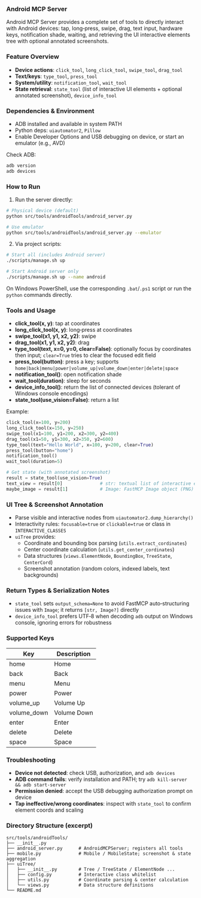### Android MCP Server

Android MCP Server provides a complete set of tools to directly interact with Android devices: tap, long‑press, swipe, drag, text input, hardware keys, notification shade, waiting, and retrieving the UI interactive elements tree with optional annotated screenshots.

### Feature Overview

- **Device actions**: `click_tool`, `long_click_tool`, `swipe_tool`, `drag_tool`
- **Text/keys**: `type_tool`, `press_tool`
- **System/utility**: `notification_tool`, `wait_tool`
- **State retrieval**: `state_tool` (list of interactive UI elements + optional annotated screenshot), `device_info_tool`

### Dependencies & Environment

- ADB installed and available in system PATH
- Python deps: `uiautomator2`, `Pillow`
- Enable Developer Options and USB debugging on device, or start an emulator (e.g., AVD)

Check ADB:
```bash
adb version
adb devices
```

### How to Run

1) Run the server directly:
```bash
# Physical device (default)
python src/tools/androidTools/android_server.py

# Use emulator
python src/tools/androidTools/android_server.py --emulator
```

2) Via project scripts:
```bash
# Start all (includes Android server)
./scripts/manage.sh up

# Start Android server only
./scripts/manage.sh up --name android
```

On Windows PowerShell, use the corresponding `.bat`/`.ps1` script or run the `python` commands directly.

### Tools and Usage

- **click_tool(x, y)**: tap at coordinates
- **long_click_tool(x, y)**: long‑press at coordinates
- **swipe_tool(x1, y1, x2, y2)**: swipe
- **drag_tool(x1, y1, x2, y2)**: drag
- **type_tool(text, x=0, y=0, clear=False)**: optionally focus by coordinates then input; `clear=True` tries to clear the focused edit field
- **press_tool(button)**: press a key; supports `home|back|menu|power|volume_up|volume_down|enter|delete|space`
- **notification_tool()**: open notification shade
- **wait_tool(duration)**: sleep for seconds
- **device_info_tool()**: return the list of connected devices (tolerant of Windows console encodings)
- **state_tool(use_vision=False)**: return a list

Example:
```python
click_tool(x=100, y=200)
long_click_tool(x=150, y=250)
swipe_tool(x1=100, y1=200, x2=300, y2=400)
drag_tool(x1=50, y1=300, x2=350, y2=600)
type_tool(text="Hello World", x=100, y=200, clear=True)
press_tool(button="home")
notification_tool()
wait_tool(duration=5)

# Get state (with annotated screenshot)
result = state_tool(use_vision=True)
text_view = result[0]              # str: textual list of interactive elements
maybe_image = result[1]            # Image: FastMCP Image object (PNG)
```

### UI Tree & Screenshot Annotation

- Parse visible and interactive nodes from `uiautomator2.dump_hierarchy()`
- Interactivity rules: `focusable=true` or `clickable=true` or class in `INTERACTIVE_CLASSES`
- `uiTree` provides:
  - Coordinate and bounding box parsing (`utils.extract_cordinates`)
  - Center coordinate calculation (`utils.get_center_cordinates`)
  - Data structures (`views.ElementNode`, `BoundingBox`, `TreeState`, `CenterCord`)
  - Screenshot annotation (random colors, indexed labels, text backgrounds)

### Return Types & Serialization Notes

- `state_tool` sets `output_schema=None` to avoid FastMCP auto‑structuring issues with `Image`; it returns `[str, Image?]` directly
- `device_info_tool` prefers UTF‑8 when decoding `adb` output on Windows console, ignoring errors for robustness

### Supported Keys

| Key | Description |
|-----|-------------|
| home | Home |
| back | Back |
| menu | Menu |
| power | Power |
| volume_up | Volume Up |
| volume_down | Volume Down |
| enter | Enter |
| delete | Delete |
| space | Space |

### Troubleshooting

- **Device not detected**: check USB, authorization, and `adb devices`
- **ADB command fails**: verify installation and PATH; try `adb kill-server && adb start-server`
- **Permission denied**: accept the USB debugging authorization prompt on device
- **Tap ineffective/wrong coordinates**: inspect with `state_tool` to confirm element coords and scaling

### Directory Structure (excerpt)
```
src/tools/androidTools/
├── __init__.py
├── android_server.py      # AndroidMCPServer; registers all tools
├── mobile.py              # Mobile / MobileState; screenshot & state aggregation
├── uiTree/
│   ├── __init__.py        # Tree / TreeState / ElementNode ...
│   ├── config.py          # Interactive class whitelist
│   ├── utils.py           # Coordinate parsing & center calculation
│   └── views.py           # Data structure definitions
└── README.md
```
